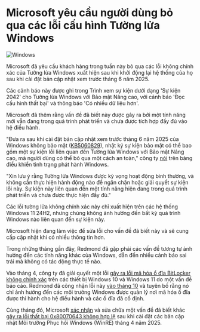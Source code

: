 # Microsoft yêu cầu người dùng bỏ qua các lỗi cấu hình Tường lửa Windows

![Windows](https://www.bleepstatic.com/content/hl-images/2025/04/02/Windows-11.jpg)

Microsoft đã yêu cầu khách hàng trong tuần này bỏ qua các lỗi không chính xác của Tường lửa Windows xuất hiện sau khi khởi động lại hệ thống của họ sau khi cài đặt bản cập nhật xem trước tháng 6 năm 2025.

Các cảnh báo này được ghi trong Trình xem sự kiện dưới dạng 'Sự kiện 2042' cho Tường lửa Windows với Bảo mật Nâng cao, với cảnh báo 'Đọc cấu hình thất bại' và thông báo 'Có nhiều dữ liệu hơn'.

Microsoft đã thêm rằng vấn đề đã biết này được gây ra bởi một tính năng mới vẫn đang trong quá trình phát triển và chưa được tích hợp đầy đủ vào hệ điều hành.

"Đưa ra sau khi cài đặt bản cập nhật xem trước tháng 6 năm 2025 của Windows không bảo mật ([KB5060829](https://www.bleepingcomputer.com/news/microsoft/windows-11-kb5060829-update-released-with-38-new-changes-fixes/)), nhật ký sự kiện bảo mật có thể bao gồm một sự kiện lỗi liên quan đến Tường lửa Windows với Bảo mật Nâng cao, mà người dùng có thể bỏ qua một cách an toàn," công ty [nói](https://learn.microsoft.com/en-us/windows/release-health/status-windows-11-24h2#3355msgdesc) trên bảng điều khiển tình trạng phát hành Windows.

"Xin lưu ý rằng Tường lửa Windows được kỳ vọng hoạt động bình thường, và không cần thực hiện hành động nào để ngăn chặn hoặc giải quyết sự kiện lỗi này. Sự kiện này liên quan đến một tính năng hiện đang trong quá trình phát triển và chưa được thực hiện đầy đủ."

Các lỗi tường lửa không chính xác này chỉ xuất hiện trên các hệ thống Windows 11 24H2, nhưng chúng không ảnh hưởng đến bất kỳ quá trình Windows nào liên quan đến sự kiện này.

Microsoft hiện đang làm việc để sửa lỗi cho vấn đề đã biết này và sẽ cung cấp cập nhật khi có nhiều thông tin hơn.

Trong những tháng gần đây, Redmond đã gặp phải các vấn đề tương tự ảnh hưởng đến các tính năng khác của Windows, dẫn đến nhiều cảnh báo sai trái mà không có tác động thực tế nào.

Vào tháng 4, công ty đã giải quyết một lỗi [gây ra lỗi mã hóa ổ đĩa BitLocker không chính xác](https://www.bleepingcomputer.com/news/microsoft/microsoft-warns-of-incorrect-bitlocker-encryption-errors/) trên các thiết bị Windows 10 và Windows 11 do một vấn đề báo cáo. Redmond đã công nhận lỗi này [vào tháng 10](https://www.bleepingcomputer.com/news/microsoft/microsoft-warns-of-incorrect-bitlocker-encryption-errors/) và tuyên bố rằng nó chỉ ảnh hưởng đến các môi trường Windows được quản lý nơi mã hóa ổ đĩa được thi hành cho hệ điều hành và các ổ đĩa đã cố định.

Cùng tháng đó, Microsoft [xác nhận](https://www.bleepingcomputer.com/news/microsoft/microsoft-tells-windows-users-to-ignore-winre-install-errors/) và sửa chữa một vấn đề đã biết khác [gây ra lỗi thất bại 0x80070643 không hợp lệ](https://www.bleepingcomputer.com/news/microsoft/microsoft-fixes-bug-causing-incorrect-windows-recovery-errors/) sau khi cài đặt các bản cập nhật Môi trường Phục hồi Windows (WinRE) tháng 4 năm 2025.